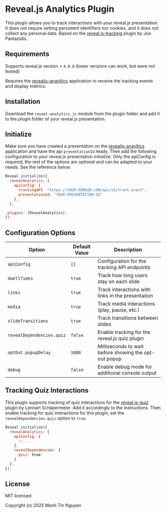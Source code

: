 # Reveal.js Analytics Plugin

This plugin allows you to track interactions with your reveal.js presentation.
It does not require setting persistent identifiers nor cookies, and it does not
collect any personal data. Based on the [reveal.js-tracking](https://github.com/pantajoe/reveal.js-tracking) plugin by Joe Pantazidis.

## Requirements

Supports reveal.js version > `4.0.0` (lower versions can work, but were not tested)

Requires the [revealjs-anayltics](https://github.com/ManhTin/revealjs-analytics)
application to receive the tracking events and display metrics.

## Installation

Download the `reveal-analytics.js` module from the plugin folder and add it to
the plugin folder of your reveal.js presentation.

## Initialize

Make sure you have created a presentation on the [revealjs-anayltics](https://github.com/ManhTin/revealjs-analytics) application and have the api `presentationId` ready. Then add the following configuration to your reveal.js presentation initialize. Only the apiConfig is required, the rest of the options are optional and can be adapted to your needs. See the reference below.

```js
Reveal.initialize({
  revealAnalytics: {
    apiConfig: {
      trackingAPI: "https://YOUR-DOMAIN.COM/api/v1/track_event",
      presentationId: "YOUR-PRESENTATION-ID"
    },
  },

 plugins: [RevealAnalytics],
});
```

## Configuration Options

| Option | Default Value | Description |
|--------|---------------|-------------|
| `apiConfig` | `{}` | Configuration for the tracking API endpoints |
| `dwellTimes` | `true` | Track how long users stay on each slide |
| `links` | `true` | Track interactions with links in the presentation |
| `media` | `true` | Track media interactions (play, pause, etc.) |
| `slideTransitions` | `true` | Track transitions between slides |
| `revealDependencies.quiz` | `false` | Enable tracking for the reveal.js quiz plugin |
| `optOut.popupDelay` | `1000` | Milliseconds to wait before showing the opt-out popup |
| `debug` | `false` | Enable debug mode for additional console output |

## Tracking Quiz Interactions
This plugin supports tracking of quiz interactions for the [reveal.js-quiz](https://gitlab.com/schaepermeier/reveal.js-quiz) plugin by Lennart Schäpermeier. Add it accordingly to the instructions. Then enable tracking for quiz interactions for this plugin, set the `revealDependencies.quiz` option to `true`.

```js
Reveal.initialize({
  revealAnalytics: {
    apiConfig: {
      // ...
    },
    revealDependencies: {
      quiz: true
    }
  },
});
```

## License
MIT licensed

Copyright (c) 2025 Manh Tin Nguyen

